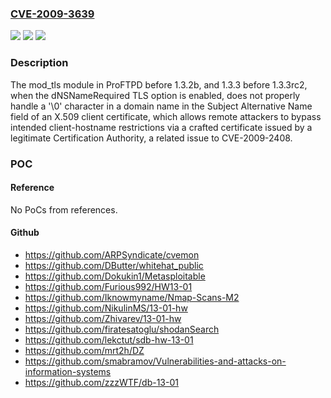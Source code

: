 ### [CVE-2009-3639](https://cve.mitre.org/cgi-bin/cvename.cgi?name=CVE-2009-3639)
![](https://img.shields.io/static/v1?label=Product&message=n%2Fa&color=blue)
![](https://img.shields.io/static/v1?label=Version&message=%3D%20n%2Fa%20&color=brighgreen)
![](https://img.shields.io/static/v1?label=Vulnerability&message=n%2Fa&color=brighgreen)

### Description

The mod_tls module in ProFTPD before 1.3.2b, and 1.3.3 before 1.3.3rc2, when the dNSNameRequired TLS option is enabled, does not properly handle a '\0' character in a domain name in the Subject Alternative Name field of an X.509 client certificate, which allows remote attackers to bypass intended client-hostname restrictions via a crafted certificate issued by a legitimate Certification Authority, a related issue to CVE-2009-2408.

### POC

#### Reference
No PoCs from references.

#### Github
- https://github.com/ARPSyndicate/cvemon
- https://github.com/DButter/whitehat_public
- https://github.com/Dokukin1/Metasploitable
- https://github.com/Furious992/HW13-01
- https://github.com/Iknowmyname/Nmap-Scans-M2
- https://github.com/NikulinMS/13-01-hw
- https://github.com/Zhivarev/13-01-hw
- https://github.com/firatesatoglu/shodanSearch
- https://github.com/lekctut/sdb-hw-13-01
- https://github.com/mrt2h/DZ
- https://github.com/smabramov/Vulnerabilities-and-attacks-on-information-systems
- https://github.com/zzzWTF/db-13-01

